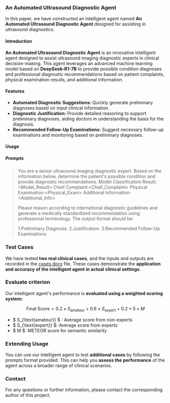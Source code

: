 ### An Automated Ultrasound Diagnostic Agent

In this paper, we have constructed an intelligent agent named **An Automated Ultrasound Diagnostic Agent** designed for assisting in ultrasound diagnostics.

#### Introduction

**An Automated Ultrasound Diagnostic Agent** is an innovative intelligent agent designed to assist ultrasound imaging diagnostic experts in clinical decision-making. This agent leverages an advanced machine learning model based on **DeepSeek-R1-7B** to provide possible condition diagnoses and professional diagnostic recommendations based on patient complaints, physical examination results, and additional information.

#### Features

- **Automated Diagnostic Suggestions:** Quickly generate preliminary diagnoses based on input clinical information.
- **Diagnostic Justification:** Provide detailed reasoning to support preliminary diagnoses, aiding doctors in understanding the basis for the diagnosis.
- **Recommended Follow-Up Examinations:** Suggest necessary follow-up examinations and monitoring based on preliminary diagnoses.


#### Usage

##### Prompts


> You are a senior ultrasound imaging diagnostic expert. Based on the information below, determine the patient's possible condition and provide diagnostic recommendations.
Model Classification Result: <Model_Result>
Chief Complaint:<Chief_Complaint>
Physical Examination:<Physical_Exam>
Additional Information:<Additional_Info>
>
> Please reason according to international diagnostic guidelines and generate a medically standardized recommendation using professional terminology. The output format should be:
> 
> 1.Preliminary Diagnosis:
2.Justification:
3.Recommended Follow-Up Examinations:

### Test Cases

We have tested **two real clinical cases**, and the inputs and outputs are recorded in the [cases.docx](./cases.docx) file. These cases demonstrate the **application and accuracy of the intelligent agent in actual clinical settings.**

###  Evaluate criterion


Our intelligent agent's performance is **evaluated using a weighted scoring system:**

$$
\text{Final Score} = 0.2 \times S_{\text{amateur}} + 0.6 \times S_{\text{expert}} + 0.2 \times 5 \times M
$$

- $ S_{\text{amateur}} $ : Average score from non-experts 
- $  S_{\text{expert}} $: Average score from experts 
- $ M $: METEOR score for semantic similarity


### Extending Usage

You can use our intelligent agent to test **additional cases** by following the prompts format provided. This can help you **assess the performance** of the agent across a broader range of clinical scenarios.

### Contact

For any questions or further information, please contact the corresponding author of this project.
